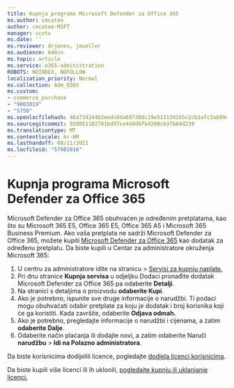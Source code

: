```yaml
---
title: Kupnja programa Microsoft Defender za Office 365
ms.author: cmcatee
author: cmcatee-MSFT
manager: scotv
ms.date: ''
ms.reviewer: drjones, jmueller
ms.audience: Admin
ms.topic: article
ms.service: o365-administration
ROBOTS: NOINDEX, NOFOLLOW
localization_priority: Normal
ms.collection: Adm_O365
ms.custom:
- commerce_purchase
- "9003019"
- "5758"
ms.openlocfilehash: 46a734244b2eedc6da69738dc19e51513d165c2cb1afc3ab99e91a856e20f674
ms.sourcegitcommit: 920051182781bd97ce4d4d6fbd268cb37b84d239
ms.translationtype: MT
ms.contentlocale: hr-HR
ms.lasthandoff: 08/11/2021
ms.locfileid: "57901016"
---
```

# <a name="purchase-microsoft-defender-for-office-365"></a>Kupnja programa Microsoft Defender za Office 365

Microsoft Defender za Office 365 obuhvaćen je određenim pretplatama, kao što su Microsoft 365 E5, Office 365 E5, Office 365 A5 i Microsoft 365 Business Premium. Ako vaša pretplata ne sadrži Microsoft Defender za Office 365, možete kupiti [Microsoft Defender za Office 365](https://docs.microsoft.com/microsoft-365/security/office-365-security/office-365-atp) kao dodatak za određenu pretplatu. Da biste kupili u Centar za administratore okruženja Microsoft 365:

1. U centru za administratore idite na stranicu  >  [Servisi za kupnju naplate.](https://go.microsoft.com/fwlink/p/?linkid=868433)
2. Pri dnu stranice **Kupnja servisa** u odjeljku Dodaci pronađite dodatak Microsoft Defender za Office 365 pa odaberite  **Detalji**.
3. Na stranici s detaljima o proizvodu **odaberite Kupi**.
4. Ako je potrebno, ispunite sve druge informacije o narudžbi. Ti podaci mogu obuhvaćati odabir pretplate za koju je dodatak i broj korisnika koji će ga koristiti. Kada završite, odaberite **Odjava odmah.**
5. Ako je potrebno, pregledajte informacije o narudžbi i cijenama, a zatim **odaberite Dalje**.
6. Odaberite način plaćanja ili dodajte novi, a zatim odaberite Naruči **narudžbu**  >  **Idi na Polazno administratora**.

Da biste korisnicima dodijelili licence, pogledajte [dodjela licenci korisnicima](https://docs.microsoft.com/microsoft-365/admin/manage/assign-licenses-to-users).

Da biste kupili više licenci ili ih uklonili, [pogledajte kupnju ili uklanjanje licenci.](https://docs.microsoft.com/microsoft-365/commerce/licenses/buy-licenses#buy-or-remove-licenses-for-your-business-subscription)